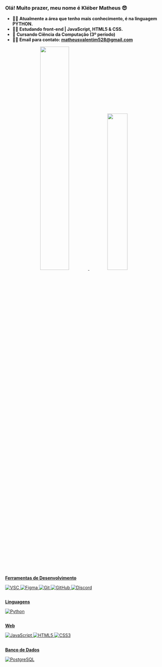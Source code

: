 ### Olá! Muito prazer, meu nome é Kléber Matheus 😎

- 🐱‍👤 **Atualmente a área que tenho mais conhecimento, é na linguagem PYTHON.**
- 🐱‍💻 **Estudando front-end | JavaScript, HTML5 & CSS.** 
- 🌱 **Cursando Ciência da Computação (3º período)**
- 🐱‍🏍 **Email para contato: matheusvalentim528@gmail.com**

<div align="center">
  <a href="https://github.com/vallentiim">
  <img width="43%" src="https://github-readme-stats.vercel.app/api?username=vallentiim&show_icons=false&theme=bearinclude_all_commits=true&count_private=true"/>
  <img width="36%" src="https://github-readme-stats.vercel.app/api/top-langs/?username=vallentiim&layout=compact&langs_count=7&theme=dark"/>
</div>

##

**Ferramentas de Desenvolvimento**

  ![VSC](https://img.shields.io/badge/-VS%20Code-%23323330?logo=Visual%20Studio%20Code&logoColor=blue&style=for-the-badge)
  ![Figma](https://img.shields.io/badge/-Figma-black?logo=Figma&logoColor=red&style=for-the-badge)
  ![Git](https://img.shields.io/badge/-Git-orange?logo=Git&logoColor=white&style=for-the-badge)
  ![GitHub](https://img.shields.io/static/v1?style=for-the-badge&message=GitHub&color=181717&logo=GitHub&logoColor=FFFFFF&label=)
  ![Discord](https://img.shields.io/badge/-Discord-4169e1?logo=Discord&logoColor=white&style=for-the-badge)
    
</div>
    
##

**Linguagens**

  ![Python](https://img.shields.io/badge/-Python-blue?logo=Python&logoColor=white&style=for-the-badge)
  
##

**Web**

  ![JavaScript](https://img.shields.io/badge/javascript-%23323330.svg?style=for-the-badge&logo=javascript&logoColor=%23F7DF1E)
  ![HTML5](https://img.shields.io/badge/-HTML5-orange?logo=HTML5&logoColor=white&style=for-the-badge)
  ![CSS3](https://img.shields.io/badge/-CSS3-blue?logo=CSS3&logoColor=white&style=for-the-badge)

##

**Banco de Dados**

  ![PostgreSQL](https://img.shields.io/badge/-PostgreSQL-black?logo=PostgreSQL&logoColor=4479A1&style=for-the-badge)
